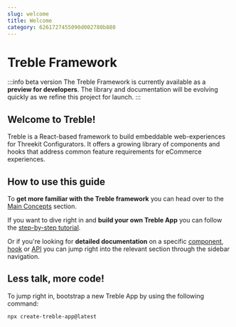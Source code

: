 ```yaml
---
slug: welcome
title: Welcome
category: 6261727455090d002780b880
---
```


# Treble Framework

:::info beta version
The Treble Framework is currently available as a **preview for developers**. The library and documentation will be evolving quickly as we refine this project for launch.
:::

## Welcome to Treble!

Treble is a React-based framework to build embeddable web-experiences for Threekit Configurators. It offers a growing library of components and hooks that address common feature requirements for eCommerce experiences.

## How to use this guide

To **get more familiar with the Treble framework** you can head over to the [Main Concepts](main-concepts-introduction) section.

If you want to dive right in and **build your own Treble App** you can follow the [step-by-step tutorial](tutorial-setup).

Or if you're looking for **detailed documentation** on a specific [component](components-overview), [hook](hooks-overview) or [API](treble-js-treble-api) you can jump right into the relevant section through the sidebar navigation.

## Less talk, more code!

To jump right in, bootstrap a new Treble App by using the following command:

```bash
npx create-treble-app@latest
```
